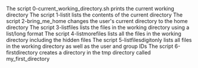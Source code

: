 The script 0-current_working_directory.sh prints the current working directory
The script 1-listit lists the contents of the current directory
The script 2-bring_me_home changes the user's current directory to the home directory
The script 3-listfiles lists the files in the working directory using a list/long format
The script 4-listmorefiles lists all the files in the working directory including the hidden files
The script 5-listfilesdigitonly lists all files in the working directory as well as the user and group IDs
The script 6-firstdirectory creates a directory in the tmp directory called my_first_directory
